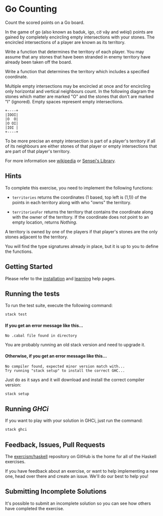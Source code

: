 # Go Counting

Count the scored points on a Go board.

In the game of go (also known as baduk, igo, cờ vây and wéiqí) points
are gained by completely encircling empty intersections with your
stones. The encircled intersections of a player are known as its
territory.

Write a function that determines the territory of each player. You may
assume that any stones that have been stranded in enemy territory have
already been taken off the board.

Write a function that determines the territory which includes a specified coordinate.

Multiple empty intersections may be encircled at once and for encircling
only horizontal and vertical neighbours count. In the following diagram
the stones which matter are marked "O" and the stones that don't are
marked "I" (ignored).  Empty spaces represent empty intersections.

```text
+----+
|IOOI|
|O  O|
|O OI|
|IOI |
+----+
```

To be more precise an empty intersection is part of a player's territory
if all of its neighbours are either stones of that player or empty
intersections that are part of that player's territory.

For more information see
[wikipedia](https://en.wikipedia.org/wiki/Go_%28game%29) or [Sensei's
Library](http://senseis.xmp.net/).

## Hints

To complete this exercise, you need to implement the following functions:

- `territories` returns the coordinates (1 based, top left is (1,1))
of the points in each territory along with who "owns" the territory.

- `territoriesFor` returns the territory that contains the coordinate
along with the owner of the territory. If the coordinate does not point
to an empty location, returns *Nothing*.

A territory is owned by one of the players if that player's stones
are the only stones adjacent to the territory.

You will find the type signatures already in place, but it is up to you
to define the functions.



## Getting Started

Please refer to the [installation](https://exercism.io/tracks/haskell/installation)
and [learning](https://exercism.io/tracks/haskell/learning) help pages.

## Running the tests

To run the test suite, execute the following command:

```bash
stack test
```

#### If you get an error message like this...

```
No .cabal file found in directory
```

You are probably running an old stack version and need
to upgrade it.

#### Otherwise, if you get an error message like this...

```
No compiler found, expected minor version match with...
Try running "stack setup" to install the correct GHC...
```

Just do as it says and it will download and install
the correct compiler version:

```bash
stack setup
```

## Running *GHCi*

If you want to play with your solution in GHCi, just run the command:

```bash
stack ghci
```

## Feedback, Issues, Pull Requests

The [exercism/haskell](https://github.com/exercism/haskell) repository on
GitHub is the home for all of the Haskell exercises.

If you have feedback about an exercise, or want to help implementing a new
one, head over there and create an issue.  We'll do our best to help you!

## Submitting Incomplete Solutions
It's possible to submit an incomplete solution so you can see how others have completed the exercise.
